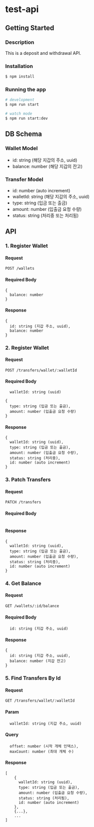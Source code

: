 # test-api

## Getting Started

### Description

This is a deposit and withdrawal API.

### Installation

```bash
$ npm install
```

### Running the app

```bash
# development
$ npm run start

# watch mode
$ npm run start:dev
```

## DB Schema

### Wallet Model

- id: string (해당 지갑의 주소, uuid)
- balance: number (해당 지갑의 잔고)

### Transfer Model

- id: number (auto increment)
- walletId: string (해당 지갑의 주소, uuid)
- type: string (입금 또는 출금)
- amount: number (입출금 요청 수량)
- status: string (처리중 또는 처리됨)

## API

### 1. Register Wallet

#### Request

`POST /wallets`

#### Required Body

```
{
  balance: number
}
```

#### Response

```
{
  id: string (지갑 주소, uuid),
  balance: number
}
```

### 2. Register Wallet

#### Request

`POST /transfers/wallet/:walletId`

#### Required Body

```
  walletId: string (uuid)
```

```
{
  type: string (입금 또는 출금),
  amount: number (입출금 요청 수량)
}
```

#### Response

```
{
  walletId: string (uuid),
  type: string (입금 또는 출금),
  amount: number (입출금 요청 수량),
  status: string (처리중),
  id: number (auto increment)
}
```

### 3. Patch Transfers

#### Request

`PATCH /transfers`

#### Required Body

```

```

#### Response

```
{
  walletId: string (uuid),
  type: string (입금 또는 출금),
  amount: number (입출금 요청 수량),
  status: string (처리중),
  id: number (auto increment)
}
```

### 4. Get Balance

#### Request

`GET /wallets/:id/balance`

#### Required Body

```
  id: string (지갑 주소, uuid)
```

#### Response

```
{
  id: string (지갑 주소, uuid),
  balance: number (지갑 잔고)
}
```

### 5. Find Transfers By Id

#### Request

`GET /transfers/wallet/:walletId`

#### Param

```
  walletId: string (지갑 주소, uuid)
```

#### Query

```
  offset: number (시작 개체 인덱스),
  maxCount: number (최대 개체 수)
```

#### Response

```
[
    {
      walletId: string (uuid),
      type: string (입금 또는 출금),
      amount: number (입출금 요청 수량),
      status: string (처리됨),
      id: number (auto increment)
    },
    {...},
    ...
]
```
